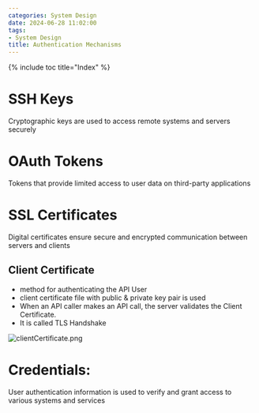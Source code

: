 ```yaml
---
categories: System Design
date: 2024-06-28 11:02:00
tags:
- System Design
title: Authentication Mechanisms
---
```


{% include toc title="Index" %}

# SSH Keys

Cryptographic keys are used to access remote systems and servers securely

# OAuth Tokens

Tokens that provide limited access to user data on third-party applications

# SSL Certificates

Digital certificates ensure secure and encrypted communication between servers
and clients

## Client Certificate

- method for authenticating the API User
- client certificate file with public & private key pair is used
- When an API caller makes an API call, the server validates the Client
  Certificate.
- It is called TLS Handshake

![clientCertificate.png](../../../assets/images/clientCertificate.png)

# Credentials:

User authentication information is used to verify and grant access to various
systems and services